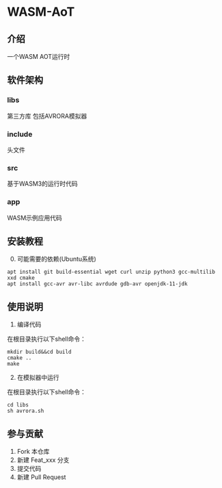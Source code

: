 # WASM-AoT

## 介绍
一个WASM AOT运行时

## 软件架构
### libs
第三方库
包括AVRORA模拟器
### include
头文件
### src
基于WASM3的运行时代码
### app
WASM示例应用代码


## 安装教程

0.  可能需要的依赖(Ubuntu系统)
```
apt install git build-essential wget curl unzip python3 gcc-multilib xxd cmake
apt install gcc-avr avr-libc avrdude gdb-avr openjdk-11-jdk
```

## 使用说明

1.  编译代码

在根目录执行以下shell命令：
```
mkdir build&&cd build
cmake ..
make
```
2. 在模拟器中运行

在根目录执行以下shell命令：
```
cd libs
sh avrora.sh
```

## 参与贡献

1.  Fork 本仓库
2.  新建 Feat_xxx 分支
3.  提交代码
4.  新建 Pull Request
